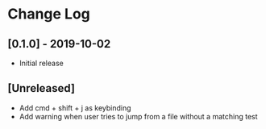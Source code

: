 # Change Log

## [0.1.0] - 2019-10-02
- Initial release

## [Unreleased]
- Add cmd + shift + j as keybinding
- Add warning when user tries to jump from a file without a matching test
